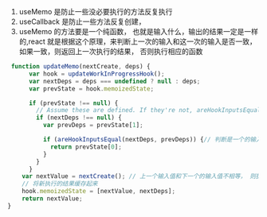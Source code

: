 1. useMemo 是防止一些没必要执行的方法反复执行
2. useCallback 是防止一些方法反复创建， 
3. useMemo 的方法要是一个纯函数， 也就是输入什么，输出的结果一定是一样的,react 就是根据这个原理，来判断上一次的输入和这一次的输入是否一致，
如果一致，则返回上一次执行的结果， 否则执行相应的函数
```javascript
 function updateMemo(nextCreate, deps) {
      var hook = updateWorkInProgressHook();
      var nextDeps = deps === undefined ? null : deps;
      var prevState = hook.memoizedState;

      if (prevState !== null) {
        // Assume these are defined. If they're not, areHookInputsEqual will warn.
        if (nextDeps !== null) {
          var prevDeps = prevState[1];

          if (areHookInputsEqual(nextDeps, prevDeps)) {// 判断是一个的输入值和下一个输入值是否相等
            return prevState[0];
          }
        }
      }
    var nextValue = nextCreate(); // 上一个输入值和下一个的输入值不相等， 则执行nextCreate，也就是我们useMemo包裹的函数
    // 将新执行的结果缓存起来
    hook.memoizedState = [nextValue, nextDeps];
    return nextValue;
}
```
